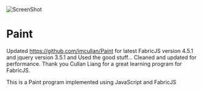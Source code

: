 ![ScreenShot](https://user-images.githubusercontent.com/5783243/127791952-9b645aaf-9173-475b-8fb5-af6f6391e396.JPG)
# Paint
Updated https://github.com/imcullan/Paint for latest FabricJS version 4.5.1 and jquery version 3.5.1 and
Used the good stuff...  Cleaned and updated for performance.
Thank you Cullan Liang for a great learning program for FabricJS.

This is a Paint program implemented using JavaScript and FabricJS
